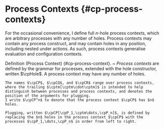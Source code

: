 # Process Contexts {#cp-process-contexts}

For the occasional convenience, I define full $n$-hole process contexts, which are arbitrary processes with any number of holes.
Process contexts may contain any process construct, and may contain holes in any position, including nested under actions. As such, process contexts generalise evaluation and configuration contexts.

Definition (Process Context) {#cp-process-context}.
  ~ *Process contexts* are defined by the grammar for processes, extended with the hole constructor, written $\cpHole$. A process context may have any number of holes.

    The names $\cpCP$, $\cpCQ$, and $\cpCR$ range over process contexts, where the trailing $\cptm[\cptm\cdot\cptm]$ is intended to help distinguish between processes and process contexts, and denotes the position of the arguments for plugging.
    I write $\cpCP^n$ to denote that the process context $\cpCP$ has $n$ holes.

    Plugging, written $\cpCP[\cpP_1,\cptm\dots,\cpP_n]$, is defined by replacing the $n$ holes in the process context $\cpCP$ with the processes $\cpP_1,\dots,\cpP_n$ in order from left to right.
